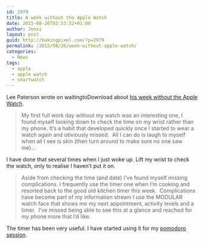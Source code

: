 ```yaml
---
id: 2979
title: A week without the Apple Watch
date: 2015-08-26T02:53:52+01:00
author: Jenxi
layout: post
guid: http://bakingpixel.com/?p=2979
permalink: /2015/08/26/week-without-apple-watch/
categories:
  - News
tags:
  - apple
  - apple watch
  - smartwatch
---
```

Lee Paterson wrote on waitingtoDownload about [his week without the Apple Watch](http://waitingtodownload.net/blog-4/2015/8/24/a-week-without-the-apple-watch).

> My first full work day without my watch was an interesting one, I found myself looking down to check the time on my wrist rather than my phone. It&#8217;s a habit that developed quickly once I started to wear a watch again and obviously missed.  All I can do is laugh to myself when all I see is skin (then turn around to make sure no one saw me)…  

I have done that several times when I just woke up. Lift my wrist to check the watch, only to realise I haven&#8217;t put it on.

> Aside from checking the time (and date) I&#8217;ve found myself missing complications. I frequently use the timer one when I&#8217;m cooking and resorted back to the good old kitchen timer this week.  Complications have become part of my information stream I use the MODULAR watch face that shows me my next appointment, activity levels and a timer.  I’ve missed being able to see this at a glance and reached for my phone more that I’d like. 

The timer has been very useful. I have started using it for my [pomodoro session](https://en.wikipedia.org/wiki/Pomodoro_Technique).